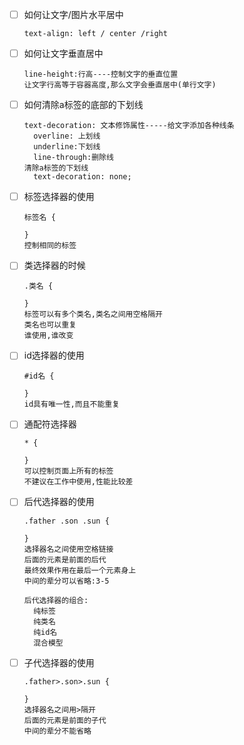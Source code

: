 - [ ] 如何让文字/图片水平居中

  ```
  text-align: left / center /right
  ```

- [ ] 如何让文字垂直居中

  ```
  line-height:行高----控制文字的垂直位置
  让文字行高等于容器高度,那么文字会垂直居中(单行文字)
  ```

- [ ] 如何清除a标签的底部的下划线

  ```
  text-decoration: 文本修饰属性-----给文字添加各种线条
  	overline: 上划线
  	underline:下划线
  	line-through:删除线
  清除a标签的下划线
  	text-decoration: none;
  ```

- [ ] 标签选择器的使用

  ```
  标签名 {
      
  }
  控制相同的标签
  ```

- [ ] 类选择器的时候

  ```
  .类名 {
      
  }
  标签可以有多个类名,类名之间用空格隔开
  类名也可以重复
  谁使用,谁改变
  ```

- [ ] id选择器的使用

  ```
  #id名 {
      
  }
  id具有唯一性,而且不能重复
  ```

- [ ] 通配符选择器

  ```
  * {
      
  }
  可以控制页面上所有的标签
  不建议在工作中使用,性能比较差
  ```

- [ ] 后代选择器的使用

  ```
  .father .son .sun {
      
  }
  选择器名之间使用空格链接
  后面的元素是前面的后代
  最终效果作用在最后一个元素身上
  中间的辈分可以省略:3-5
  
  后代选择器的组合:
  	纯标签
  	纯类名
  	纯id名
  	混合模型
  ```

- [ ] 子代选择器的使用

  ```
  .father>.son>.sun {
      
  }
  选择器名之间用>隔开
  后面的元素是前面的子代
  中间的辈分不能省略
  ```

  

  